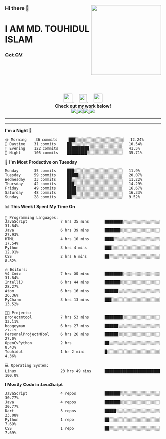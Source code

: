 <div>
<img align="right" width="225" height="225" src="https://touhid-jisan.github.io/img/about-us.png">
<div>
  <h3> </h3>
  <h3> </h3>
  <h3>Hi there 👋</h3>
  <h1>I AM MD. TOUHIDUL ISLAM</h1>
 <!-- <h3>Software Engineer</h3> -->
  <h3> <a href="https://touhid-jisan.github.io/pdf/Touhidul_Islam.pdf"><span>Get CV</span></a></h3>
</div>
</div>
<br/><br/><br/><br/><br/>

<p align="center">
  <a href= "https://www.instagram.com/touhid_jisan/">
    <img src="https://img.icons8.com/ios-glyphs/256/000000/instagram-new.svg" width="28px"/>
  </a>
  &emsp;
  <a href="https://www.linkedin.com/in/touhid-jisan/">
    <img src="https://img.icons8.com/ios-filled/256/000000/linkedin.svg" width="26px"/>
  </a>
  &emsp;
  <a href="http://touhid-jisan.github.io/">
    <img src="https://img.icons8.com/material/256/000000/globe--v1.png" width="28px"/>
  </a>
  <br> 
  <strong>Check out my work below!</strong><br>
  
  <a href="https://badges.pufler.dev/years/touhid-jisan?style=flat-square&color=black&logo=github">
    <img src="https://badges.pufler.dev/years/touhid-jisan?style=flat-square&color=black&logo=github">
  </a>
  <a href="https://github.com/touhid-jisan?tab=repositories">
    <img src="https://badges.pufler.dev/repos/touhid-jisan?style=flat-square&color=black&logo=github">
  </a>
  <a href="https://gist.github.com/touhid-jisan">
    <img src="https://badges.pufler.dev/gists/touhid-jisan?style=flat-square&color=black&logo=github">
  </a>
  <a href="https://github.com/touhid-jisan">
    <img src="https://badges.pufler.dev/commits/monthly/touhid-jisan?style=flat-square&color=black&logo=github">
  </a>
</p>
<hr><hr>
<!--
**touhid-jisan/touhid-jisan** is a ✨ _special_ ✨ repository because its `README.md` (this file) appears on your GitHub profile.

Here are some ideas to get you started:

- 🔭 I’m currently working on ...
- 🌱 I’m currently learning ...
- 👯 I’m looking to collaborate on ...
- 🤔 I’m looking for help with ...
- 💬 Ask me about ...
- 📫 How to reach me: ...
- 😄 Pronouns: ...
- ⚡ Fun fact: ...
-->

<!--START_SECTION:waka-->
**I'm a Night 🦉** 

```text
🌞 Morning    36 commits     ███░░░░░░░░░░░░░░░░░░░░░░   12.24% 
🌆 Daytime    31 commits     ██░░░░░░░░░░░░░░░░░░░░░░░   10.54% 
🌃 Evening    122 commits    ██████████░░░░░░░░░░░░░░░   41.5% 
🌙 Night      105 commits    █████████░░░░░░░░░░░░░░░░   35.71%

```
📅 **I'm Most Productive on Tuesday** 

```text
Monday       35 commits     ███░░░░░░░░░░░░░░░░░░░░░░   11.9% 
Tuesday      59 commits     █████░░░░░░░░░░░░░░░░░░░░   20.07% 
Wednesday    33 commits     ██░░░░░░░░░░░░░░░░░░░░░░░   11.22% 
Thursday     42 commits     ███░░░░░░░░░░░░░░░░░░░░░░   14.29% 
Friday       49 commits     ████░░░░░░░░░░░░░░░░░░░░░   16.67% 
Saturday     48 commits     ████░░░░░░░░░░░░░░░░░░░░░   16.33% 
Sunday       28 commits     ██░░░░░░░░░░░░░░░░░░░░░░░   9.52%

```


📊 **This Week I Spent My Time On** 

```text
💬 Programming Languages: 
JavaScript               7 hrs 35 mins       ████████░░░░░░░░░░░░░░░░░   31.84% 
Java                     6 hrs 39 mins       ███████░░░░░░░░░░░░░░░░░░   27.93% 
HTML                     4 hrs 10 mins       ████░░░░░░░░░░░░░░░░░░░░░   17.54% 
Python                   3 hrs 4 mins        ███░░░░░░░░░░░░░░░░░░░░░░   12.91% 
CSS                      2 hrs 6 mins        ██░░░░░░░░░░░░░░░░░░░░░░░   8.82%

🔥 Editors: 
VS Code                  7 hrs 35 mins       ████████░░░░░░░░░░░░░░░░░   31.84% 
IntelliJ                 6 hrs 44 mins       ███████░░░░░░░░░░░░░░░░░░   28.27% 
Atom                     6 hrs 16 mins       ██████░░░░░░░░░░░░░░░░░░░   26.36% 
PyCharm                  3 hrs 13 mins       ███░░░░░░░░░░░░░░░░░░░░░░   13.52%

🐱‍💻 Projects: 
projectmtool             7 hrs 53 mins       ████████░░░░░░░░░░░░░░░░░   33.11% 
boogeyman                6 hrs 27 mins       ██████░░░░░░░░░░░░░░░░░░░   27.1% 
PersonalProjectMTool     6 hrs 26 mins       ██████░░░░░░░░░░░░░░░░░░░   27.0% 
OpenCvPython             2 hrs               ██░░░░░░░░░░░░░░░░░░░░░░░   8.43% 
Touhidul                 1 hr 2 mins         █░░░░░░░░░░░░░░░░░░░░░░░░   4.36%

💻 Operating System: 
Linux                    23 hrs 49 mins      █████████████████████████   100.0%

```

**I Mostly Code in JavaScript** 

```text
JavaScript               4 repos             ███████░░░░░░░░░░░░░░░░░░   30.77% 
Java                     4 repos             ███████░░░░░░░░░░░░░░░░░░   30.77% 
Dart                     3 repos             █████░░░░░░░░░░░░░░░░░░░░   23.08% 
Python                   1 repo              ██░░░░░░░░░░░░░░░░░░░░░░░   7.69% 
CSS                      1 repo              ██░░░░░░░░░░░░░░░░░░░░░░░   7.69%

```



<!--END_SECTION:waka-->
